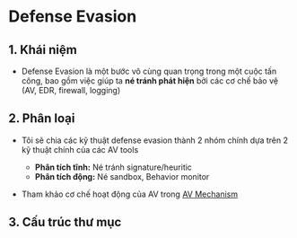 # Defense Evasion

## 1. Khái niệm
- Defense Evasion là một bước vô cùng quan trọng trong một cuộc tấn công, bao gồm việc giúp ta **né tránh phát hiện** bởi các cơ chế bảo vệ (AV, EDR, firewall, logging)

## 2. Phân loại

- Tôi sẽ chia các kỹ thuật defense evasion thành 2 nhóm chính dựa trên 2 kỹ thuật chính của các AV tools
    - **Phân tích tĩnh:** Né tránh signature/heuritic
    - **Phân tích động:** Né sandbox, Behavior monitor

- Tham khảo cơ chế hoạt động của AV trong [AV Mechanism](./AV_Mechanism.md)

## 3. Cấu trúc thư mục
